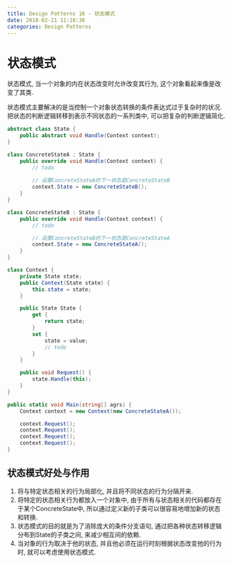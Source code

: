 ```yaml
---
title: Design Patterns 16 - 状态模式
date: 2018-02-21 11:18:36
categories: Design Patterns
---
```

# 状态模式

<!--more-->

状态模式, 当一个对象的内在状态改变时允许改变其行为, 这个对象看起来像是改变了其类.

状态模式主要解决的是当控制一个对象状态转换的条件表达式过于复杂时的状况. 把状态的判断逻辑转移到表示不同状态的一系列类中, 可以把复杂的判断逻辑简化.

```cs
abstract class State {
    public abstract void Handle(Context context);
}

class ConcreteStateA : State {
    public override void Handle(Context context) {
        // todo
        
        // 设置ConcreteStateA的下一状态是ConcreteStateB
        context.State = new ConcreteStateB();
    }
}

class ConcreteStateB : State {
    public override void Handle(Context context) {
        // todo

        // 设置ConcreteStateB的下一状态是ConcreteStateA
        context.State = new ConcreteStateA();
    }
}

class Context {
    private State state;
    public Context(State state) {
        this.state = state;
    }

    public State State {
        get {
            return state;
        }
        set {
            state = value;
            // todo
        }
    }

    public void Request() {
        state.Handle(this);
    }
}

public static void Main(string[] agrs) {
    Context context = new Context(new ConcreteStateA());

    context.Request();
    context.Request();
    context.Request();
    context.Request();
}
```

## 状态模式好处与作用

1. 将与特定状态相关的行为局部化, 并且将不同状态的行为分隔开来.
2. 将特定的状态相关行为都放入一个对象中, 由于所有与状态相关的代码都存在于某个ConcreteState中, 所以通过定义新的子类可以很容易地增加新的状态和转换.
3. 状态模式的目的就是为了消除庞大的条件分支语句, 通过把各种状态转移逻辑分布到State的子类之间, 来减少相互间的依赖.
4. 当对象的行为取决于他的状态, 并且他必须在运行时刻根据状态改变他的行为时, 就可以考虑使用状态模式.